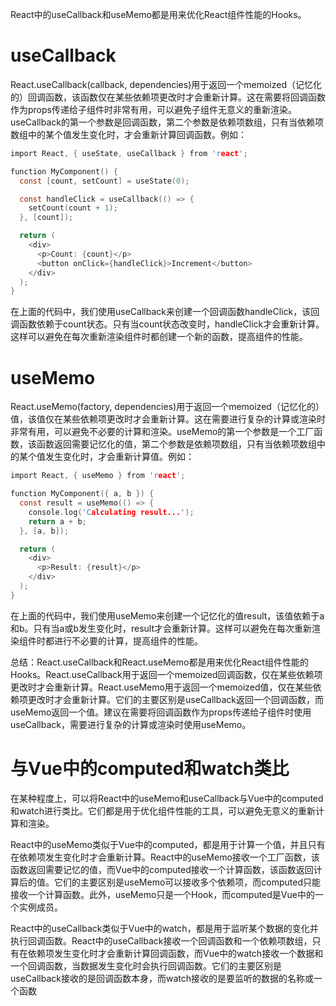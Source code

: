 React中的useCallback和useMemo都是用来优化React组件性能的Hooks。
# useCallback
React.useCallback(callback, dependencies)用于返回一个memoized（记忆化的）回调函数，该函数仅在某些依赖项更改时才会重新计算。这在需要将回调函数作为props传递给子组件时非常有用，可以避免子组件无意义的重新渲染。useCallback的第一个参数是回调函数，第二个参数是依赖项数组，只有当依赖项数组中的某个值发生变化时，才会重新计算回调函数。例如：
```c
import React, { useState, useCallback } from 'react';

function MyComponent() {
  const [count, setCount] = useState(0);

  const handleClick = useCallback(() => {
    setCount(count + 1);
  }, [count]);

  return (
    <div>
      <p>Count: {count}</p>
      <button onClick={handleClick}>Increment</button>
    </div>
  );
}
```
在上面的代码中，我们使用useCallback来创建一个回调函数handleClick，该回调函数依赖于count状态。只有当count状态改变时，handleClick才会重新计算。这样可以避免在每次重新渲染组件时都创建一个新的函数，提高组件的性能。
# useMemo
React.useMemo(factory, dependencies)用于返回一个memoized（记忆化的）值，该值仅在某些依赖项更改时才会重新计算。这在需要进行复杂的计算或渲染时非常有用，可以避免不必要的计算和渲染。useMemo的第一个参数是一个工厂函数，该函数返回需要记忆化的值，第二个参数是依赖项数组，只有当依赖项数组中的某个值发生变化时，才会重新计算值。例如：
```c
import React, { useMemo } from 'react';

function MyComponent({ a, b }) {
  const result = useMemo(() => {
    console.log('Calculating result...');
    return a + b;
  }, [a, b]);

  return (
    <div>
      <p>Result: {result}</p>
    </div>
  );
}
```
在上面的代码中，我们使用useMemo来创建一个记忆化的值result，该值依赖于a和b。只有当a或b发生变化时，result才会重新计算。这样可以避免在每次重新渲染组件时都进行不必要的计算，提高组件的性能。

总结：React.useCallback和React.useMemo都是用来优化React组件性能的Hooks。React.useCallback用于返回一个memoized回调函数，仅在某些依赖项更改时才会重新计算。React.useMemo用于返回一个memoized值，仅在某些依赖项更改时才会重新计算。它们的主要区别是useCallback返回一个回调函数，而useMemo返回一个值。建议在需要将回调函数作为props传递给子组件时使用useCallback，需要进行复杂的计算或渲染时使用useMemo。
# 与Vue中的computed和watch类比
在某种程度上，可以将React中的useMemo和useCallback与Vue中的computed和watch进行类比。它们都是用于优化组件性能的工具，可以避免无意义的重新计算和渲染。

React中的useMemo类似于Vue中的computed，都是用于计算一个值，并且只有在依赖项发生变化时才会重新计算。React中的useMemo接收一个工厂函数，该函数返回需要记忆的值，而Vue中的computed接收一个计算函数，该函数返回计算后的值。它们的主要区别是useMemo可以接收多个依赖项，而computed只能接收一个计算函数。此外，useMemo只是一个Hook，而computed是Vue中的一个实例成员。

React中的useCallback类似于Vue中的watch，都是用于监听某个数据的变化并执行回调函数。React中的useCallback接收一个回调函数和一个依赖项数组，只有在依赖项发生变化时才会重新计算回调函数，而Vue中的watch接收一个数据和一个回调函数，当数据发生变化时会执行回调函数。它们的主要区别是useCallback接收的是回调函数本身，而watch接收的是要监听的数据的名称或一个函数
